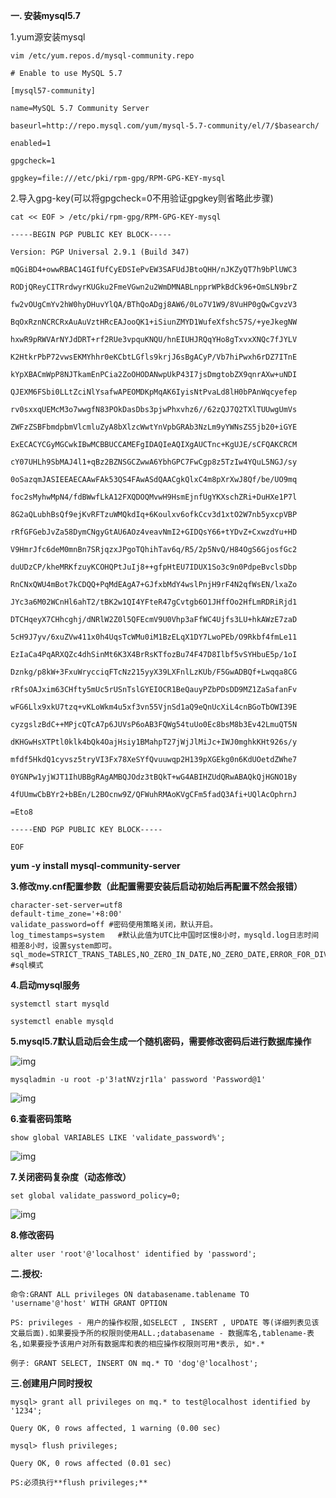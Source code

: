 **一. 安装mysql5.7**

1.yum源安装mysql

```shell
vim /etc/yum.repos.d/mysql-community.repo

# Enable to use MySQL 5.7

[mysql57-community]

name=MySQL 5.7 Community Server

baseurl=http://repo.mysql.com/yum/mysql-5.7-community/el/7/$basearch/

enabled=1

gpgcheck=1

gpgkey=file:///etc/pki/rpm-gpg/RPM-GPG-KEY-mysql
```

2.导入gpg-key(可以将gpgcheck=0不用验证gpgkey则省略此步骤)

```shell
cat << EOF > /etc/pki/rpm-gpg/RPM-GPG-KEY-mysql

-----BEGIN PGP PUBLIC KEY BLOCK-----

Version: PGP Universal 2.9.1 (Build 347)

mQGiBD4+owwRBAC14GIfUfCyEDSIePvEW3SAFUdJBtoQHH/nJKZyQT7h9bPlUWC3

RODjQReyCITRrdwyrKUGku2FmeVGwn2u2WmDMNABLnpprWPkBdCk96+OmSLN9brZ

fw2vOUgCmYv2hW0hyDHuvYlQA/BThQoADgj8AW6/0Lo7V1W9/8VuHP0gQwCgvzV3

BqOxRznNCRCRxAuAuVztHRcEAJooQK1+iSiunZMYD1WufeXfshc57S/+yeJkegNW

hxwR9pRWVArNYJdDRT+rf2RUe3vpquKNQU/hnEIUHJRQqYHo8gTxvxXNQc7fJYLV

K2HtkrPbP72vwsEKMYhhr0eKCbtLGfls9krjJ6sBgACyP/Vb7hiPwxh6rDZ7ITnE

kYpXBACmWpP8NJTkamEnPCia2ZoOHODANwpUkP43I7jsDmgtobZX9qnrAXw+uNDI

QJEXM6FSbi0LLtZciNlYsafwAPEOMDKpMqAK6IyisNtPvaLd8lH0bPAnWqcyefep

rv0sxxqUEMcM3o7wwgfN83POkDasDbs3pjwPhxvhz6//62zQJ7Q2TXlTUUwgUmVs

ZWFzZSBFbmdpbmVlcmluZyA8bXlzcWwtYnVpbGRAb3NzLm9yYWNsZS5jb20+iGYE

ExECACYCGyMGCwkIBwMCBBUCCAMEFgIDAQIeAQIXgAUCTnc+KgUJE/sCFQAKCRCM

cY07UHLh9SbMAJ4l1+qBz2BZNSGCZwwA6YbhGPC7FwCgp8z5TzIw4YQuL5NGJ/sy

0oSazqmJASIEEAECAAwFAk53QS4FAwASdQAACgkQlxC4m8pXrXwJ8Qf/be/UO9mq

foc2sMyhwMpN4/fdBWwfLkA12FXQDOQMvwH9HsmEjnfUgYKXschZRi+DuHXe1P7l

8G2aQLubhBsQf9ejKvRFTzuWMQkdIq+6Koulxv6ofkCcv3d1xtO2W7nb5yxcpVBP

rRfGFGebJvZa58DymCNgyGtAU6AOz4veavNmI2+GIDQsY66+tYDvZ+CxwzdYu+HD

V9HmrJfc6deM0mnBn7SRjqzxJPgoTQhihTav6q/R5/2p5NvQ/H84OgS6GjosfGc2

duUDzCP/kheMRKfzuyKCOHQPtJuIj8++gfpHtEU7IDUX1So3c9n0PdpeBvclsDbp

RnCNxQWU4mBot7kCDQQ+PqMdEAgA7+GJfxbMdY4wslPnjH9rF4N2qfWsEN/lxaZo

JYc3a6M02WCnHl6ahT2/tBK2w1QI4YFteR47gCvtgb6O1JHffOo2HfLmRDRiRjd1

DTCHqeyX7CHhcghj/dNRlW2Z0l5QFEcmV9U0Vhp3aFfWC4Ujfs3LU+hkAWzE7zaD

5cH9J7yv/6xuZVw411x0h4UqsTcWMu0iM1BzELqX1DY7LwoPEb/O9Rkbf4fmLe11

EzIaCa4PqARXQZc4dhSinMt6K3X4BrRsKTfozBu74F47D8Ilbf5vSYHbuE5p/1oI

Dznkg/p8kW+3FxuWrycciqFTcNz215yyX39LXFnlLzKUb/F5GwADBQf+Lwqqa8CG

rRfsOAJxim63CHfty5mUc5rUSnTslGYEIOCR1BeQauyPZbPDsDD9MZ1ZaSafanFv

wFG6Llx9xkU7tzq+vKLoWkm4u5xf3vn55VjnSd1aQ9eQnUcXiL4cnBGoTbOWI39E

cyzgslzBdC++MPjcQTcA7p6JUVsP6oAB3FQWg54tuUo0Ec8bsM8b3Ev42LmuQT5N

dKHGwHsXTPtl0klk4bQk4OajHsiy1BMahpT27jWjJlMiJc+IWJ0mghkKHt926s/y

mfdf5HkdQ1cyvsz5tryVI3Fx78XeSYfQvuuwqp2H139pXGEkg0n6KdUOetdZWhe7

0YGNPw1yjWJT1IhUBBgRAgAMBQJOdz3tBQkT+wG4ABIHZUdQRwABAQkQjHGNO1By

4fUUmwCbBYr2+bBEn/L2BOcnw9Z/QFWuhRMAoKVgCFm5fadQ3Afi+UQlAcOphrnJ

=Eto8

-----END PGP PUBLIC KEY BLOCK-----

EOF
```

**yum -y install mysql-community-server**

**3.修改my.cnf配置参数（此配置需要安装后启动初始后再配置不然会报错）**

```mysql
character-set-server=utf8
default-time_zone='+8:00'
validate_password=off #密码使用策略关闭，默认开启。
log_timestamps=system   #默认此值为UTC比中国时区慢8小时，mysqld.log日志时间相差8小时，设置system即可。
sql_mode=STRICT_TRANS_TABLES,NO_ZERO_IN_DATE,NO_ZERO_DATE,ERROR_FOR_DIVISION_BY_ZERO,NO_AUTO_CREATE_USER,NO_ENGINE_SUBSTITUTION  #sql模式
```

**4.启动mysql服务**

```shell
systemctl start mysqld

systemctl enable mysqld
```

**5.mysql5.7默认启动后会生成一个随机密码，需要修改密码后进行数据库操作**

![img](D:\software\youdao_file\weixinobU7Vji2jSDT8WUoQ-GPtcbtUpic\d744cf938e4d42228c1bff8300e5d787\clipboard.png)

```mysql
mysqladmin -u root -p'3!atNVzjr1la' password 'Password@1'
```

![img](D:\software\youdao_file\weixinobU7Vji2jSDT8WUoQ-GPtcbtUpic\310422c49a304df19ec188d23d11a79d\clipboard.png)

**6.查看密码策略**

```mysql
show global VARIABLES LIKE 'validate_password%';
```

![img](D:\software\youdao_file\weixinobU7Vji2jSDT8WUoQ-GPtcbtUpic\7148e96548974c71a3aa7f6c14a57f88\clipboard.png)

**7.关闭密码复杂度（动态修改）**

```mysql
set global validate_password_policy=0;
```

![img](D:\software\youdao_file\weixinobU7Vji2jSDT8WUoQ-GPtcbtUpic\0e36267b2d9a4e0690ae25fadc3b320b\clipboard.png)

**8.修改密码**

```mysql
alter user 'root'@'localhost' identified by 'password';
```

**二.授权:**

```mysql
命令:GRANT ALL privileges ON databasename.tablename TO 'username'@'host' WITH GRANT OPTION

PS: privileges - 用户的操作权限,如SELECT , INSERT , UPDATE 等(详细列表见该文最后面).如果要授予所的权限则使用ALL.;databasename - 数据库名,tablename-表名,如果要授予该用户对所有数据库和表的相应操作权限则可用*表示, 如*.*

例子: GRANT SELECT, INSERT ON mq.* TO 'dog'@'localhost';
```

**三.创建用户同时授权**

```mysql
mysql> grant all privileges on mq.* to test@localhost identified by '1234';

Query OK, 0 rows affected, 1 warning (0.00 sec)

mysql> flush privileges;

Query OK, 0 rows affected (0.01 sec)

PS:必须执行**flush privileges;** 
```

